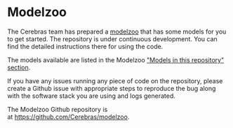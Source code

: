 # Modelzoo

The Cerebras team has prepared a [modelzoo](https://github.com/Cerebras/modelzoo) that has some models for you to get started. The repository is under continuous development. You can find the detailed instructions there for using the code.

The models available are listed in the Modelzoo ["Models in this repository" section](https://github.com/Cerebras/modelzoo#models-in-this-repository).

If you have any issues running any piece of code on the repository, please create a Github issue with appropriate steps to reproduce the bug along with the software stack you are using and logs generated.

The Modelzoo Github repository is at https://github.com/Cerebras/modelzoo.

